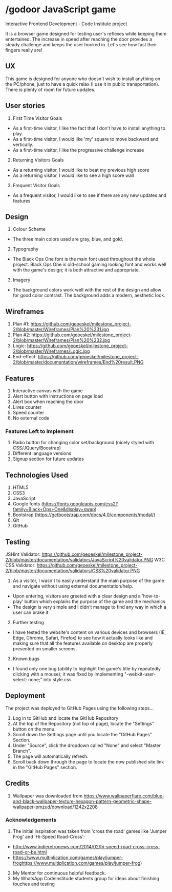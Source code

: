 # /godoor JavaScript game
Interactive Frontend Development - Code Institute project

It is a browser game designed for testing user's reflexes while keeping them entertained. The increase in speed after reaching the door provides a steady challenge and keeps the user hooked in. Let's see how fast their fingers really are!

## UX 
This game is designed for anyone who doesn't wish to install anything on the PC/phone, just to have a quick relax (I use it in public transportation). There is plenty of room for future updates.

## User stories
1. First Time Visitor Goals
 - As a first-time visitor, I like the fact that I don't have to install anything to play.
 - As a first-time visitor, I would like 'my' square to move backward and vertically.
 - As a first-time visitor, I like the progressive challenge increase

2. Returning Visitors Goals
 - As a returning visitor, I would like to beat my previous high score
 - As a returning visitor, I would like to see a high score wall
 
3. Frequent Visitor Goals
 - As a frequent visitor, I would like to see if there are any new updates and features
 
## Design

1. Colour Scheme
 - The three main colors used are gray, blue, and gold.
 
2. Typography
 - The Black Ops One font is the main font used throughout the whole project. Black Ops One is old-school gaming looking font and works well with the game's design; it is both attractive and appropriate.

3. Imagery 
 - The background colors work well with the rest of the design and allow for good color contrast. The background adds a modern, aesthetic look.

## Wireframes

1. Plan #1: https://github.com/geoeskel/milestone_project-2/blob/master/Wireframes/Plan%20%231.jpg
2. Plan #2: https://github.com/geoeskel/milestone_project-2/blob/master/Wireframes/Plan%20%232.jpg                
3. Logic: https://github.com/geoeskel/milestone_project-2/blob/master/Wireframes/Logic.jpg
4. End-effect: https://github.com/geoeskel/milestone_project-2/blob/master/documentation/wireframes/End%20result.PNG


## Features

1. Interactive canvas with the game
2. Alert button with instructions on page load
3. Alert box when reaching the door
4. Lives counter
5. Speed counter 
6. No external code



### Features Left to Implement

1. Radio button for changing color set/background (nicely styled with CSS/JQuery/Boostrap)
2. Different language versions 
3. Signup section for future updates

## Technologies Used

1. HTML5
2. CSS3 
3. JavaScript
4. Google fonts (https://fonts.googleapis.com/css2?family=Black+Ops+One&display=swap)
5. Bootstrap (https://getbootstrap.com/docs/4.0/components/modal/)
6. Git
7. GitHub

## Testing

JSHint Validator: https://github.com/geoeskel/milestone_project-2/blob/master/documentation/validators/JavaScript%20validator.PNG
W3C CSS Validator: https://github.com/geoeskel/milestone_project-2/blob/master/documentation/validators/CSS%20validator.PNG

1. As a visitor, I wasn't to easily understand the main purpose of the game and navigate without using external documentation/help.
 - Upon entering, visitors are greeted with a clear design and a 'how-to-play' button which explains the purpose of the game and the mechanics
 - The design is very simple and I didn't manage to find any way in which a user can brake it

2. Further testing
 - I have tested the website's content on various devices and browsers (IE, Edge, Chrome, Safari, Firefox) to see how it actually looks like and making sure that all the features available on desktop are properly presented on smaller screens.

3. Known bugs
 - I found only one bug (ability to highlight the game's title by repeatedly clicking with a mouse); it was fixed by implementing "-webkit-user-select: none;" into style.css.

## Deployment

The project was deployed to GitHub Pages using the following steps...

1. Log in to GitHub and locate the GitHub Repository
2. At the top of the Repository (not top of page), locate the "Settings" button on the menu.
3. Scroll down the Settings page until you locate the "GitHub Pages" Section.
4. Under "Source", click the dropdown called "None" and select "Master Branch".
5. The page will automatically refresh.
6. Scroll back down through the page to locate the now published site link in the "GitHub Pages" section.

## Credits
1. Wallpaper was downloaded from https://www.wallpaperflare.com/blue-and-black-wallpaper-texture-hexagon-pattern-geometric-shape-wallpaper-pmzud/download/1242x2208

### Acknowledgements

1. The initial inspiration was taken from 'cross the road' games like 'Jumper Frog' and 'Hi-Speed Road-Cross':
- http://www.indieretronews.com/2014/02/hi-speed-road-cross-cross-road-or-be.html
- https://www.multiplication.com/games/play/jumper-froghttps://www.multiplication.com/games/play/jumper-frog)
2. My Mentor for continuous helpful feedback.
3. My WhatsApp CodeInstitude students group for ideas about finishing touches and testing

